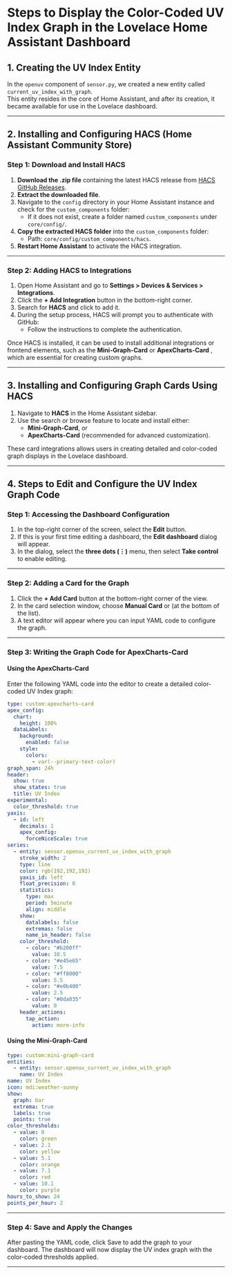 # Steps to Display the Color-Coded UV Index Graph in the Lovelace Home Assistant Dashboard

## 1. Creating the UV Index Entity

In the `openuv` component of `sensor.py`, we created a new entity called `current_uv_index_with_graph`.  
This entity resides in the core of Home Assistant, and after its creation, it became available for use in the Lovelace dashboard.

---

## 2. Installing and Configuring HACS (Home Assistant Community Store)

### Step 1: Download and Install HACS
1. **Download the .zip file** containing the latest HACS release from [HACS GitHub Releases](https://github.com/hacs/integration/releases).
2. **Extract the downloaded file**.
3. Navigate to the `config` directory in your Home Assistant instance and check for the `custom_components` folder:
   - If it does not exist, create a folder named `custom_components` under `core/config/`.
4. **Copy the extracted HACS folder** into the `custom_components` folder:
   - Path: `core/config/custom_components/hacs`.
5. **Restart Home Assistant** to activate the HACS integration.

---

### Step 2: Adding HACS to Integrations
1. Open Home Assistant and go to **Settings > Devices & Services > Integrations**.
2. Click the **+ Add Integration** button in the bottom-right corner.
3. Search for **HACS** and click to add it.
4. During the setup process, HACS will prompt you to authenticate with GitHub:
   - Follow the instructions to complete the authentication.

Once HACS is installed, it can be used to install additional integrations or frontend elements, such as the **Mini-Graph-Card**  or **ApexCharts-Card** , which are essential for creating custom graphs.   

---

## 3. Installing and Configuring Graph Cards Using HACS

1. Navigate to **HACS** in the Home Assistant sidebar.
2. Use the search or browse feature to locate and install either:
   - **Mini-Graph-Card**, or  
   - **ApexCharts-Card** (recommended for advanced customization).   

These card integrations allows users in creating detailed and color-coded graph displays in the Lovelace dashboard.

---

## 4. Steps to Edit and Configure the UV Index Graph Code

### Step 1: Accessing the Dashboard Configuration
1. In the top-right corner of the screen, select the **Edit** button.
2. If this is your first time editing a dashboard, the **Edit dashboard** dialog will appear.
3. In the dialog, select the **three dots (⋮)** menu, then select **Take control** to enable editing.

---

### Step 2: Adding a Card for the Graph
1. Click the **+ Add Card** button at the bottom-right corner of the view.
2. In the card selection window, choose **Manual Card** or (at the bottom of the list).
3. A text editor will appear where you can input YAML code to configure the graph.

---

### Step 3: Writing the Graph Code for ApexCharts-Card

#### Using the ApexCharts-Card
Enter the following YAML code into the editor to create a detailed color-coded UV Index graph:

```yaml
type: custom:apexcharts-card
apex_config:
  chart:
    height: 100%
  dataLabels:
    background:
      enabled: false
    style:
      colors:
        - var(--primary-text-color)
graph_span: 24h
header:
  show: true
  show_states: true
  title: UV Index
experimental:
  color_threshold: true
yaxis:
  - id: left
    decimals: 1
    apex_config:
      forceNiceScale: true
series:
  - entity: sensor.openuv_current_uv_index_with_graph
    stroke_width: 2
    type: line
    color: rgb(192,192,192)
    yaxis_id: left
    float_precision: 0
    statistics:
      type: max
      period: 5minute
      align: middle
    show:
      datalabels: false
      extremas: false
      name_in_header: false
    color_threshold:
      - color: "#b200ff"
        value: 10.5
      - color: "#e45e65"
        value: 7.5
      - color: "#ff8000"
        value: 5.5
      - color: "#e0b400"
        value: 2.5
      - color: "#0da035"
        value: 0
    header_actions:
      tap_action:
        action: more-info
```

#### Using the Mini-Graph-Card

```yaml
type: custom:mini-graph-card
entities:
  - entity: sensor.openuv_current_uv_index_with_graph
    name: UV Index
name: UV Index
icon: mdi:weather-sunny
show:
  graph: bar
  extrema: true
  labels: true
  points: true
color_thresholds:
  - value: 0
    color: green
  - value: 2.1
    color: yellow
  - value: 5.1
    color: orange
  - value: 7.1
    color: red
  - value: 10.1
    color: purple
hours_to_show: 24
points_per_hour: 2
```

---

### Step 4: Save and Apply the Changes
After pasting the YAML code, click Save to add the graph to your dashboard.
The dashboard will now display the UV index graph with the color-coded thresholds applied.

---